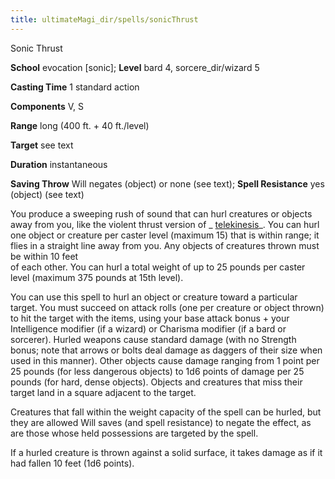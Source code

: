 ```yaml
---
title: ultimateMagi_dir/spells/sonicThrust
---
```

Sonic Thrust

**School** evocation [sonic]; **Level** bard 4, sorcere_dir/wizard 5

**Casting Time** 1 standard action

**Components** V, S

**Range** long (400 ft. + 40 ft./level)

**Target** see text

**Duration** instantaneous

**Saving Throw** Will negates (object) or none (see text); **Spell Resistance** yes (object) (see text)

You produce a sweeping rush of sound that can hurl creatures or objects away from you, like the violent thrust version of _ [telekinesis](spell_dir/telekinesis#_telekinesis)_. You can hurl one object or creature per caster level (maximum 15) that is within range; it flies in a straight line away from you. Any objects of creatures thrown must be within 10 feet   
of each other. You can hurl a total weight of up to 25 pounds per caster level (maximum 375 pounds at 15th level).

You can use this spell to hurl an object or creature toward a particular target. You must succeed on attack rolls (one per creature or object thrown) to hit the target with the items, using your base attack bonus + your Intelligence modifier (if a wizard) or Charisma modifier (if a bard or sorcerer). Hurled weapons cause standard damage (with no Strength bonus; note that arrows or bolts deal damage as daggers of their size when used in this manner). Other objects cause damage ranging from 1 point per 25 pounds (for less dangerous objects) to 1d6 points of damage per 25 pounds (for hard, dense objects). Objects and creatures that miss their target land in a square adjacent to the target.

Creatures that fall within the weight capacity of the spell can be hurled, but they are allowed Will saves (and spell resistance) to negate the effect, as are those whose held possessions are targeted by the spell.

If a hurled creature is thrown against a solid surface, it takes damage as if it had fallen 10 feet (1d6 points).

